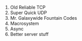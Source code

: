 1. Old Reliable TCP
2. Super Quick UDP
3. Mr. Galaxywide Fountain Codes
4. Macrosystem
5. Async
6. Better server stuff
